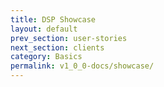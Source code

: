 ```yaml
---
title: DSP Showcase
layout: default
prev_section: user-stories
next_section: clients
category: Basics
permalink: v1_0_0-docs/showcase/
---
```

